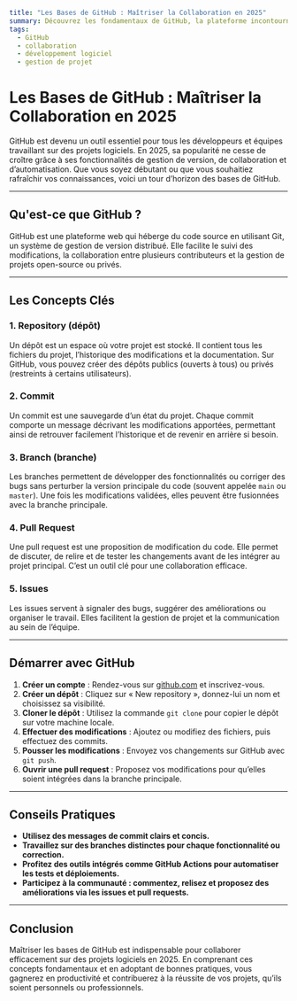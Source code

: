 ```yaml
title: "Les Bases de GitHub : Maîtriser la Collaboration en 2025"
summary: Découvrez les fondamentaux de GitHub, la plateforme incontournable pour la gestion de projets et la collaboration en développement logiciel, à travers des concepts clés et des conseils pratiques.
tags:
  - GitHub
  - collaboration
  - développement logiciel
  - gestion de projet
```

# Les Bases de GitHub : Maîtriser la Collaboration en 2025

GitHub est devenu un outil essentiel pour tous les développeurs et équipes travaillant sur des projets logiciels. En 2025, sa popularité ne cesse de croître grâce à ses fonctionnalités de gestion de version, de collaboration et d’automatisation. Que vous soyez débutant ou que vous souhaitiez rafraîchir vos connaissances, voici un tour d’horizon des bases de GitHub.

---

## Qu'est-ce que GitHub ?

GitHub est une plateforme web qui héberge du code source en utilisant Git, un système de gestion de version distribué. Elle facilite le suivi des modifications, la collaboration entre plusieurs contributeurs et la gestion de projets open-source ou privés.

---

## Les Concepts Clés

### 1. **Repository (dépôt)**

Un dépôt est un espace où votre projet est stocké. Il contient tous les fichiers du projet, l’historique des modifications et la documentation. Sur GitHub, vous pouvez créer des dépôts publics (ouverts à tous) ou privés (restreints à certains utilisateurs).

### 2. **Commit**

Un commit est une sauvegarde d’un état du projet. Chaque commit comporte un message décrivant les modifications apportées, permettant ainsi de retrouver facilement l’historique et de revenir en arrière si besoin.

### 3. **Branch (branche)**

Les branches permettent de développer des fonctionnalités ou corriger des bugs sans perturber la version principale du code (souvent appelée `main` ou `master`). Une fois les modifications validées, elles peuvent être fusionnées avec la branche principale.

### 4. **Pull Request**

Une pull request est une proposition de modification du code. Elle permet de discuter, de relire et de tester les changements avant de les intégrer au projet principal. C’est un outil clé pour une collaboration efficace.

### 5. **Issues**

Les issues servent à signaler des bugs, suggérer des améliorations ou organiser le travail. Elles facilitent la gestion de projet et la communication au sein de l’équipe.

---

## Démarrer avec GitHub

1. **Créer un compte** : Rendez-vous sur [github.com](https://github.com/) et inscrivez-vous.
2. **Créer un dépôt** : Cliquez sur « New repository », donnez-lui un nom et choisissez sa visibilité.
3. **Cloner le dépôt** : Utilisez la commande `git clone` pour copier le dépôt sur votre machine locale.
4. **Effectuer des modifications** : Ajoutez ou modifiez des fichiers, puis effectuez des commits.
5. **Pousser les modifications** : Envoyez vos changements sur GitHub avec `git push`.
6. **Ouvrir une pull request** : Proposez vos modifications pour qu’elles soient intégrées dans la branche principale.

---

## Conseils Pratiques

- **Utilisez des messages de commit clairs et concis.**
- **Travaillez sur des branches distinctes pour chaque fonctionnalité ou correction.**
- **Profitez des outils intégrés comme GitHub Actions pour automatiser les tests et déploiements.**
- **Participez à la communauté : commentez, relisez et proposez des améliorations via les issues et pull requests.**

---

## Conclusion

Maîtriser les bases de GitHub est indispensable pour collaborer efficacement sur des projets logiciels en 2025. En comprenant ces concepts fondamentaux et en adoptant de bonnes pratiques, vous gagnerez en productivité et contribuerez à la réussite de vos projets, qu’ils soient personnels ou professionnels.